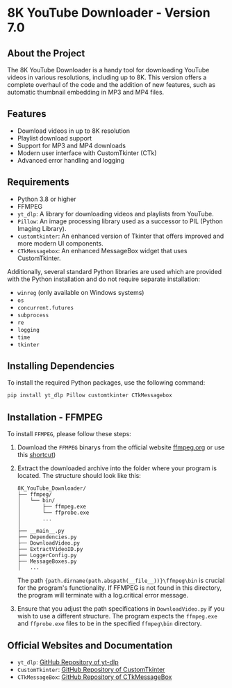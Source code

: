 # 8K YouTube Downloader - Version 7.0

## About the Project

The 8K YouTube Downloader is a handy tool for downloading YouTube videos in various resolutions, including up to 8K. This version offers a complete overhaul of the code and the addition of new features, such as automatic thumbnail embedding in MP3 and MP4 files.

## Features

- Download videos in up to 8K resolution
- Playlist download support
- Support for MP3 and MP4 downloads
- Modern user interface with CustomTkinter (CTk)
- Advanced error handling and logging

## Requirements

- Python 3.8 or higher
- FFMPEG
- `yt_dlp`: A library for downloading videos and playlists from YouTube.
- `Pillow`: An image processing library used as a successor to PIL (Python Imaging Library).
- `customtkinter`: An enhanced version of Tkinter that offers improved and more modern UI components.
- `CTkMessagebox`: An enhanced MessageBox widget that uses CustomTkinter.

Additionally, several standard Python libraries are used which are provided with the Python installation and do not require separate installation:

- `winreg` (only available on Windows systems)
- `os`
- `concurrent.futures`
- `subprocess`
- `re`
- `logging`
- `time`
- `tkinter`

## Installing Dependencies

To install the required Python packages, use the following command:

```bash
pip install yt_dlp Pillow customtkinter CTkMessagebox
```

## Installation - FFMPEG
To install `FFMPEG`, please follow these steps:
1. Download the `FFMPEG` binarys from the official website [ffmpeg.org](https://ffmpeg.org/download.html) or use this [shortcut](https://www.gyan.dev/ffmpeg/builds/ffmpeg-git-full.7z))
2. Extract the downloaded archive into the folder where your program is located. The structure should look like this:

    ```
    8K_YouTube_Downloader/
    ├── ffmpeg/
    │   └── bin/
    │       ├── ffmpeg.exe
    │       └── ffprobe.exe
    │       ...
    │
    ├── __main__.py
    ├── Dependencies.py
    ├── DownloadVideo.py
    ├── ExtractVideoID.py
    ├── LoggerConfig.py
    ├── MessageBoxes.py
    │   ...
    ```

    The path `{path.dirname(path.abspath(__file__))}\ffmpeg\bin` is crucial for the program's functionality. If FFMPEG is not found in this directory, the program will terminate with a log.critical error message.

3. Ensure that you adjust the path specifications in `DownloadVideo.py` if you wish to use a different structure. The program expects the `ffmpeg.exe` and `ffprobe.exe` files to be in the specified `ffmpeg\bin` directory.

## Official Websites and Documentation
- `yt_dlp`: [GitHub Repository of yt-dlp](https://github.com/yt-dlp/yt-dlp)
- `CustomTkinter`: [GitHub Repository of CustomTkinter](https://github.com/TomSchimansky/CustomTkinter)
- `CTkMessageBox`: [GitHub Repository of CTkMessageBox](https://github.com/Akascape/CTkMessagebox)
